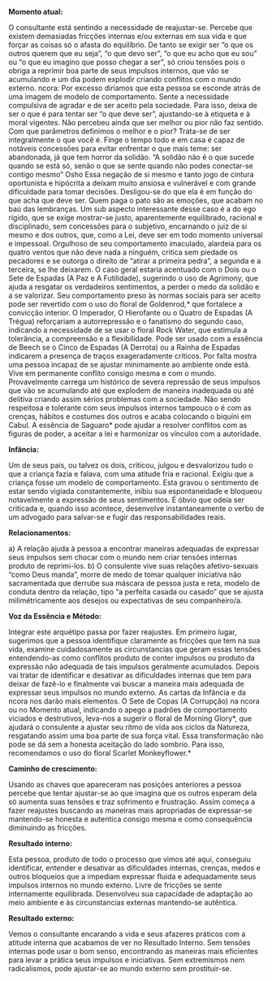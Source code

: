  **Momento atual:**

 O consultante está sentindo a necessidade de reajustar-se. Percebe que existem demasiadas fricções internas e/ou externas em sua vida e que forçar as coisas só o afasta do equilíbrio. De tanto se exigir ser “o que os outros querem que eu seja”, “o que devo ser”, “o que eu acho que eu sou” ou “o que eu imagino que posso chegar a ser”, só criou tensões pois o obriga a reprimir boa parte de seus impulsos internos, que vão se acumulando e um dia podem explodir criando conflitos com o mundo externo.  ncora: Por excesso diríamos que esta pessoa se esconde atrás de uma imagem de modelo de comportamento. Sente a necessidade compulsiva de agradar e de ser aceito pela sociedade. Para isso, deixa de ser o que é para tentar ser “o que deve ser”, ajustando-se à etiqueta e à moral vigentes. Não percebeu ainda que ser melhor ou pior não faz sentido. Com que parâmetros definimos o melhor e o pior? Trata-se de ser integralmente o que você é. Finge o tempo todo e em casa é capaz de notáveis concessões para evitar enfrentar o que mais teme: ser abandonada, já que tem horror da solidão. “A solidão não é o que sucede quando se está só, senão o que se sente quando não podes conectar-se contigo mesmo” Osho Essa negação de si mesmo e tanto jogo de cintura oportunista e hipócrita a deixam muito ansiosa e vulnerável e com grande dificuldade para tomar decisões. Desligou-se do que ela é em função do que acha que deve ser. Quem paga o pato são as emoções, que acabam no baú das lembranças. Um sub aspecto interessante desse caso é a do ego rígido, que se exige mostrar-se justo, aparentemente equilibrado, racional e disciplinado, sem concessões para o subjetivo, encarnando o juiz de si mesmo e dos outros, que, como a Lei, deve ser em todo momento universal e impessoal. Orgulhoso de seu comportamento imaculado, alardeia para os quatro ventos que não deve nada a ninguém, critica sem piedade os pecadores e se outorga o direito de “atirar a primeira pedra”, a segunda e a terceira, se lhe deixarem. O caso geral estaria acentuado com o Dois ou o Sete de Espadas (A Paz e A Futilidade), sugerindo o uso de Agrimony, que ajuda a resgatar os verdadeiros sentimentos, a perder o medo da solidão e a se valorizar. Seu comportamento preso às normas sociais para ser aceito pode ser revertido com o uso do floral de Goldenrod,* que fortalece a convicção interior. O Imperador, O Hierofante ou o Quatro de Espadas (A Trégua) reforçariam a autorrepressão e o fanatismo do segundo caso, indicando a necessidade de se usar o floral Rock Water, que estimula a tolerância, a compreensão e a flexibilidade. Pode ser usado com a essência de Beech se o Cinco de Espadas (A Derrota) ou a Rainha de Espadas indicarem a presença de traços exageradamente críticos. Por falta mostra uma pessoa incapaz de se ajustar minimamente ao ambiente onde está. Vive em permanente conflito consigo mesma e com o mundo. Provavelmente carrega um histórico de severa repressão de seus impulsos que vão se acumulando até que explodem de maneira inadequada ou até delitiva criando assim sérios problemas com a sociedade. Não sendo respeitosa e tolerante com seus impulsos internos tampouco o é com as crenças, hábitos e costumes dos outros e acaba colocando o biquíni em Cabul. A essência de Saguaro* pode ajudar a resolver conflitos com as figuras de poder, a aceitar a lei e harmonizar os vínculos com a autoridade. 


**Infância:**

 Um de seus pais, ou talvez os dois, criticou, julgou e desvalorizou tudo o que a criança fazia e falava, com uma atitude fria e racional. Exigiu que a criança fosse um modelo de comportamento. Esta gravou o sentimento de estar sendo vigiada constantemente, inibiu sua espontaneidade e bloqueou notavelmente a expressão de seus sentimentos. É óbvio que odeia ser criticada e, quando isso acontece, desenvolve instantaneamente o verbo de um advogado para salvar-se e fugir das responsabilidades reais. 


**Relacionamentos:**

 a) A relação ajuda à pessoa a encontrar maneiras adequadas de expressar seus impulsos sem chocar com o mundo nem criar tensões internas produto de reprimi-los. b) O consulente vive suas relações afetivo-sexuais “como Deus manda”, morre de medo de tomar qualquer iniciativa não sacramentada que derrube sua máscara de pessoa justa e reta, modelo de conduta dentro da relação, tipo “a perfeita casada ou casado” que se ajusta milimétricamente aos desejos ou expectativas de seu companheiro/a. 


**Voz da Essência e Método:**

 Integrar este arquétipo passa por fazer reajustes. Em primeiro lugar, sugerimos que a pessoa identifique claramente as fricções que tem na sua vida, examine cuidadosamente as circunstancias que geram essas tensões entendendo-as como conflitos produto de conter impulsos ou produto da expressão não adequada de tais impulsos geralmente acumulados. Depois vai tratar de identificar e desativar as dificuldades internas que tem para deixar de fazê-lo e finalmente vai buscar a maneira mais adequada de expressar seus impulsos no mundo externo. As cartas da Infância e da  ncora nos darão mais elementos. O Sete de Copas (A Corrupção) na  ncora ou no Momento atual, indicando o apego a padrões de comportamento viciados e destrutivos, leva-nos a sugerir o floral de Morning Glory*, que ajudará o consulente a ajustar seu ritmo de vida aos ciclos da Natureza, resgatando assim uma boa parte de sua força vital. Essa transformação não pode se dá sem a honesta aceitação do lado sombrio. Para isso, recomendamos o uso do floral Scarlet Monkeyflower.* 


**Caminho de crescimento:**

 Usando as chaves que apareceram nas posições anteriores a pessoa percebe que tentar ajustar-se ao que imagina que os outros esperam dela só aumenta suas tensões e traz sofrimento e frustração. Assim começa a fazer reajustes buscando as maneiras mais apropriadas de expressar-se mantendo-se honesta e autentica consigo mesma e como consequência diminuindo as fricções. 


**Resultado interno:**

 Esta pessoa, produto de todo o processo que vimos até aqui, conseguiu identificar, entender e desativar as dificuldades internas, crenças, medos e outros bloqueios que a impediam expressar fluida e adequadamente seus impulsos internos no mundo externo. Livre de fricções se sente internamente equilibrada. Desenvolveu sua capacidade de adaptação ao meio ambiente e às circunstancias externas mantendo-se autêntica. 


**Resultado externo:**

 Vemos o consultante encarando a vida e seus afazeres práticos com a atitude interna que acabamos de ver no Resultado Interno. Sem tensões internas pode usar o bom senso, encontrando as maneiras mais eficientes para levar a prática seus impulsos e iniciativas. Sem extremismos nem radicalismos, pode ajustar-se ao mundo externo sem prostituir-se.
